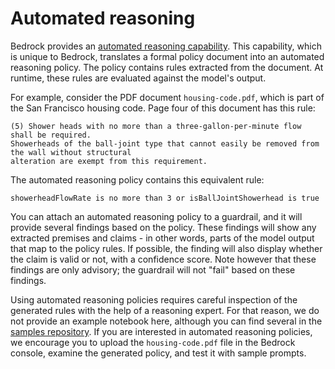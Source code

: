 # Automated reasoning

Bedrock provides an [automated reasoning capability](https://docs.aws.amazon.com/bedrock/latest/userguide/guardrails-automated-reasoning-checks.html). This capability, which is unique to Bedrock, translates a formal policy document into an automated reasoning policy. The policy contains rules extracted from the document. At runtime, these rules are evaluated against the model's output.

For example, consider the PDF document `housing-code.pdf`, which is part of the San Francisco housing code. Page four of this document has this rule:

```
(5) Shower heads with no more than a three-gallon-per-minute flow shall be required.
Showerheads of the ball-joint type that cannot easily be removed from the wall without structural
alteration are exempt from this requirement.
```

The automated reasoning policy contains this equivalent rule:

```
showerheadFlowRate is no more than 3 or isBallJointShowerhead is true
```

You can attach an automated reasoning policy to a guardrail, and it will provide several findings based on the policy. These findings will show any extracted premises and claims - in other words, parts of the model output that map to the policy rules. If possible, the finding will also display whether the claim is valid or not, with a confidence score. Note however that these findings are only advisory; the guardrail will not "fail" based on these findings.

Using automated reasoning policies requires careful inspection of the generated rules with the help of a reasoning expert. For that reason, we do not provide an example notebook here, although you can find several in the [samples repository](https://github.com/aws-samples/amazon-bedrock-samples/tree/main/responsible_ai/bedrock-automated-reasoning-checks). If you are interested in automated reasoning policies, we encourage you to upload the `housing-code.pdf` file in the Bedrock console, examine the generated policy, and test it with sample prompts.